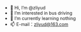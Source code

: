 - 👋 Hi, I’m @zliyud
- 👀 I’m interested in bus driving
- 🌱 I’m currently learning nothing
- 📫 E-mail：zliyud@163.com

<!---
zliyud/zliyud is a ✨ special ✨ repository because its `README.md` (this file) appears on your GitHub profile.
You can click the Preview link to take a look at your changes.
--->
